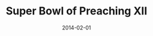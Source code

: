 ---
layout: message
category: message
series: "Super Bowl of Preaching XII"
title: "Super Bowl of Preaching XII"
date: 2014-02-01
audio-description: "Tome vs. Mingo in the annual smackdown of preaching."
audio: "http://www.crossroads.net/players/media/hq/020114SuperBowlXII.mp3"
audio-title: "Super Bowl of Preaching XII"
audio-duration: "01:16:37"
video-description: "Tome vs. Mingo in the annual smackdown of preaching."
video-title: "Super Bowl of Preaching XII"
video: "https://s3.amazonaws.com/crossroadsvideomessages/020114SuperBowlXII.mp4"
video-poster: "https://www.crossroads.net/uploadedfiles/superbowlofpreachingxii_still.jpg"
---